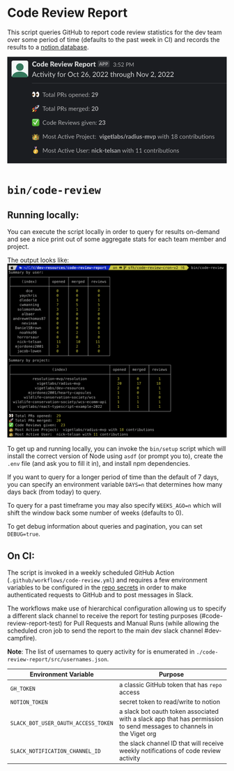 # Code Review Report

This script queries GitHub to report code review statistics for the dev team
over some period of time (defaults to the past week in CI) and records the
results to a [notion database](https://www.notion.so/viget/a93e232d4803490bbc32efa55d56cd5a?v=431090c8a9aa408f95bbc56e34d35c62).

![example slack message screenshot](slack.png)

# `bin/code-review`

## Running locally:

You can execute the script locally in order to query for results on-demand and
see a nice print out of some aggregate stats for each team member and project.

The output looks like:
![example terminal screenshot](terminal.png)

To get up and running locally, you can invoke the `bin/setup` script which will
install the correct version of Node using `asdf` (or prompt you to), create the
`.env` file (and ask you to fill it in), and install npm dependencies.

If you want to query for a longer period of time than the default of 7 days, you
can specify an environment variable `DAYS=n` that determines how many days back
(from today) to query.

To query for a past timeframe you may also specify `WEEKS_AGO=n` which will shift
the window back some number of weeks (defaults to 0).

To get debug information about queries and pagination, you can set `DEBUG=true`.

## On CI:

The script is invoked in a weekly scheduled GitHub Action (`.github/workflows/code-review.yml`)
and requires a few environment variables to be configured in the [repo secrets](https://github.com/vigetlabs/dev-resources/settings/secrets/actions) in order to make authenticated requests to GitHub and to post
messages in Slack.

The workflows make use of hierarchical configuration allowing us to specify
a different slack channel to receive the report for testing purposes
(#code-review-report-test) for Pull Requests and Manual Runs (while allowing
the scheduled cron job to send the report to the main dev slack channel
#dev-campfire).

**Note**: The list of usernames to query activity for is enumerated in `./code-review-report/src/usernames.json`.

| Environment Variable | Purpose |
| -------------------- | ------- |
| `GH_TOKEN` | a classic GitHub token that has `repo` access |
| `NOTION_TOKEN` | secret token to read/write to notion |
| `SLACK_BOT_USER_OAUTH_ACCESS_TOKEN` | a slack bot oauth token associated with a slack app that has permission to send messages to channels in the Viget org |
| `SLACK_NOTIFICATION_CHANNEL_ID` | the slack channel ID that will receive weekly notifications of code review activity |
